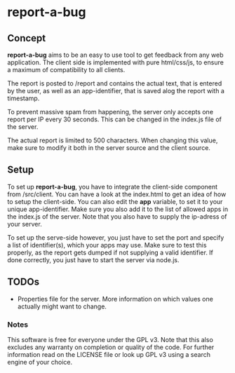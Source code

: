 # report-a-bug

## Concept
**report-a-bug** aims to be an easy to use tool to get feedback from any web application. The client side is implemented with pure html/css/js, to ensure a maximum of compatibility to all clients.

The report is posted to /report and contains the actual text, that is entered by the user, as well as an app-identifier, that is saved alog the report with a timestamp.

To prevent massive spam from happening, the server only accepts one report per IP every 30 seconds. This can be changed in the index.js file of the server.

The actual report is limited to 500 characters. When changing this value, make sure to modify it both in the server source and the client source.

## Setup
To set up **report-a-bug**, you have to integrate the client-side component from /src/client. You can have a look at the index.html to get an idea of how to setup the client-side. You can also edit the **app** variable, to set it to your unique app-identifier. Make sure you also add it to the list of allowed apps in the index.js of the server. Note that you also have to supply the ip-adress of your server.

To set up the serve-side however, you just have to set the port and specify a list of identifier(s), which your apps may use. Make sure to test this properly, as the report gets dumped if not supplying a valid identifier. If done correctly, you just have to start the server via node.js.

## TODOs

- Properties file for the server. More information on which values one actually might want to change.


### Notes

This software is free for everyone under the GPL v3. Note that this also excludes any warranty on completion or quality of the code. For further information read on the LICENSE file or look up GPL v3 using a search engine of your choice.